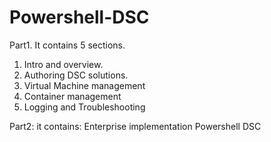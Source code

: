 # Powershell-DSC

Part1.
It contains 5 sections. 
1. Intro and overview.
2. Authoring DSC solutions.
3. Virtual Machine management
4. Container management
5. Logging and Troubleshooting

Part2: 
it contains:
Enterprise implementation Powershell DSC
